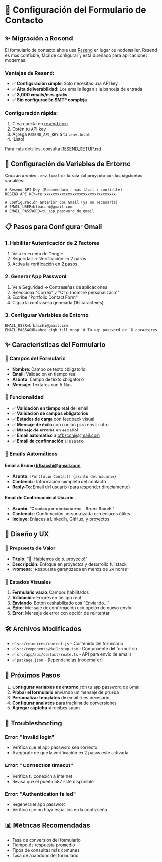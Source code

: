 # 📧 Configuración del Formulario de Contacto

## ✨ Migración a Resend

El formulario de contacto ahora usa [Resend](https://resend.com) en lugar de nodemailer. Resend es más confiable, fácil de configurar y está diseñado para aplicaciones modernas.

### Ventajas de Resend:
- ✅ **Configuración simple**: Solo necesitas una API key
- ✅ **Alta deliverabilidad**: Los emails llegan a la bandeja de entrada
- ✅ **3,000 emails/mes gratis**
- ✅ **Sin configuración SMTP compleja**

### Configuración rápida:
1. Crea cuenta en [resend.com](https://resend.com)
2. Obtén tu API key
3. Agrega `RESEND_API_KEY` a tu `.env.local`
4. ¡Listo!

Para más detalles, consulta [RESEND_SETUP.md](./RESEND_SETUP.md)

## 🚀 Configuración de Variables de Entorno

Crea un archivo `.env.local` en la raíz del proyecto con las siguientes variables:

```env
# Resend API Key (Recomendado - más fácil y confiable)
RESEND_API_KEY=re_xxxxxxxxxxxxxxxxxxxxxxxxxxxxxxxxx

# Configuración anterior con Gmail (ya no necesaria)
# EMAIL_USER=bfbacchi@gmail.com
# EMAIL_PASSWORD=tu_app_password_de_gmail
```

## 📋 Pasos para Configurar Gmail

### 1. Habilitar Autenticación de 2 Factores
1. Ve a tu cuenta de Google
2. Seguridad → Verificación en 2 pasos
3. Activa la verificación en 2 pasos

### 2. Generar App Password
1. Ve a Seguridad → Contraseñas de aplicaciones
2. Selecciona "Correo" y "Otro (nombre personalizado)"
3. Escribe "Portfolio Contact Form"
4. Copia la contraseña generada (16 caracteres)

### 3. Configurar Variables de Entorno
```env
EMAIL_USER=bfbacchi@gmail.com
EMAIL_PASSWORD=abcd efgh ijkl mnop  # Tu app password de 16 caracteres
```

## ✨ Características del Formulario

### 🎯 Campos del Formulario
- **Nombre**: Campo de texto obligatorio
- **Email**: Validación en tiempo real
- **Asunto**: Campo de texto obligatorio
- **Mensaje**: Textarea con 5 filas

### 🔄 Funcionalidad
- ✅ **Validación en tiempo real** del email
- ✅ **Validación de campos obligatorios**
- ✅ **Estados de carga** con feedback visual
- ✅ **Mensaje de éxito** con opción para enviar otro
- ✅ **Manejo de errores** en español
- ✅ **Email automático** a bfbacchi@gmail.com
- ✅ **Email de confirmación** al usuario

### 📧 Emails Automáticos

#### Email a Bruno (bfbacchi@gmail.com)
- **Asunto**: `[Portfolio Contact] {asunto del usuario}`
- **Contenido**: Información completa del contacto
- **Reply-To**: Email del usuario (para responder directamente)

#### Email de Confirmación al Usuario
- **Asunto**: "Gracias por contactarme - Bruno Bacchi"
- **Contenido**: Confirmación personalizada con enlaces útiles
- **Incluye**: Enlaces a LinkedIn, GitHub, y proyectos

## 🎨 Diseño y UX

### 🎯 Propuesta de Valor
- **Título**: "💬 ¡Hablemos de tu proyecto!"
- **Descripción**: Enfoque en proyectos y desarrollo fullstack
- **Promesa**: "Respuesta garantizada en menos de 24 horas"

### 🔄 Estados Visuales
1. **Formulario vacío**: Campos habilitados
2. **Validación**: Errores en tiempo real
3. **Enviando**: Botón deshabilitado con "Enviando..."
4. **Éxito**: Mensaje de confirmación con opción de nuevo envío
5. **Error**: Mensaje de error con opción de reintentar

## 🛠️ Archivos Modificados

- ✅ `src/resources/content.js` - Contenido del formulario
- ✅ `src/components/Mailchimp.tsx` - Componente del formulario
- ✅ `src/app/api/contact/route.ts` - API para envío de emails
- ✅ `package.json` - Dependencias (nodemailer)

## 🚀 Próximos Pasos

1. **Configurar variables de entorno** con tu app password de Gmail
2. **Probar el formulario** enviando un mensaje de prueba
3. **Personalizar templates** de email si es necesario
4. **Configurar analytics** para tracking de conversiones
5. **Agregar captcha** si recibes spam

## 🔧 Troubleshooting

### Error: "Invalid login"
- Verifica que el app password sea correcto
- Asegúrate de que la verificación en 2 pasos esté activada

### Error: "Connection timeout"
- Verifica tu conexión a internet
- Revisa que el puerto 587 esté disponible

### Error: "Authentication failed"
- Regenera el app password
- Verifica que no haya espacios en la contraseña

## 📊 Métricas Recomendadas

- Tasa de conversión del formulario
- Tiempo de respuesta promedio
- Tipos de consultas más comunes
- Tasa de abandono del formulario
